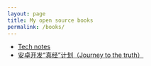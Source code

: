 ```yaml
---
layout: page
title: My open source books
permalink: /books/
---
```


  * [Tech notes](https://piasy.gitbooks.io/piasy-tech-notes/content/)
  * [安卓开发“真经”计划（Journey to the truth）](https://piasy.gitbooks.io/journey/content/)
